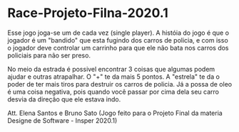 # Race-Projeto-Filna-2020.1

Esse jogo joga-se um de cada vez (single player). A históia do jogo é que o jogador é um "bandido" que esta fugindo dos carros de policia, e com isso o jogador deve controlar um carrinho para que ele não bata nos carros dos policiais para não ser preso.

No meio da estrada é possivel encontrar 3 coisas que algumas podem ajudar e outras atrapalhar. O "+" te da mais 5 pontos. A "estrela" te da o poder de ter mais tiros para destruir os carros de policia. Já a possa de oleo é uma coisa negativa, pois quando você passar por cima dela seu carro desvia da direção que ele estava indo.

Att. Elena Santos e Bruno Sato
(Jogo feito para o Projeto Final da materia Designe de Software - Insper 2020.1)
